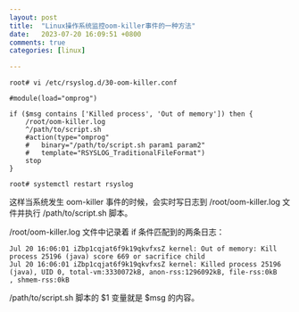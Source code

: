 ```yaml
---
layout: post
title:  "Linux操作系统监控oom-killer事件的一种方法"
date:   2023-07-20 16:09:51 +0800
comments: true
categories: [linux]

---
```


```shell
root# vi /etc/rsyslog.d/30-oom-killer.conf

#module(load="omprog")

if ($msg contains ['Killed process', 'Out of memory']) then {
    /root/oom-killer.log
    ^/path/to/script.sh
    #action(type="omprog"
    #   binary="/path/to/script.sh param1 param2"
    #   template="RSYSLOG_TraditionalFileFormat")
    stop
}

root# systemctl restart rsyslog
```

这样当系统发生 oom-killer 事件的时候，会实时写日志到 /root/oom-killer.log 文件并执行 /path/to/script.sh 脚本。

/root/oom-killer.log 文件中记录着 if 条件匹配到的两条日志：

```log
Jul 20 16:06:01 iZbp1cqjat6f9k19qkvfxsZ kernel: Out of memory: Kill process 25196 (java) score 669 or sacrifice child
Jul 20 16:06:01 iZbp1cqjat6f9k19qkvfxsZ kernel: Killed process 25196 (java), UID 0, total-vm:3330072kB, anon-rss:1296092kB, file-rss:0kB
, shmem-rss:0kB
```

/path/to/script.sh 脚本的 $1 变量就是 $msg 的内容。

